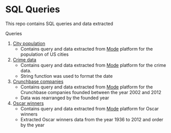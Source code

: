 # SQL Queries
This repo contains SQL queries and data extracted

Queries
1. [City population](https://github.com/Krismars19/SQL_Queries/tree/main/City_population)
    - Contains query and data extracted from [Mode](https://app.mode.com) platform for the population of US cities
2. [Crime data](https://github.com/Krismars19/SQL_Queries/tree/main/Crimes_Data)
    - Contains query and data extracted from [Mode](https://app.mode.com) platform for the crime data.
    - String function was used to format the date
3. [Crunchbase companies](https://github.com/Krismars19/SQL_Queries/tree/main/Crunchbase_companies)
    - Contains query and data extracted from [Mode](https://app.mode.com) platform for the Crunchbase companies founded between the year 2002 and 2012
    - Data was rearranged by the founded year
4. [Oscar winners](https://github.com/Krismars19/SQL_Queries/tree/main/Oscar_winners)
    - Contains query and data extracted from [Mode](https://app.mode.com) platform for Oscar winners
    - Extracted Oscar winners data from the year 1936 to 2012 and order by the year


